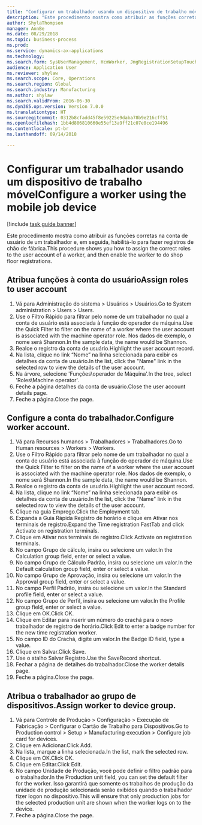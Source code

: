 ```yaml
--- 
title: "Configurar um trabalhador usando um dispositivo de trabalho móvel"
description: "Este procedimento mostra como atribuir as funções corretas na conta de usuário de um trabalhador e, em seguida, habilitá-lo para fazer registros de chão de fábrica."
author: ShylaThompson
manager: AnnBe
ms.date: 08/29/2018
ms.topic: business-process
ms.prod: 
ms.service: dynamics-ax-applications
ms.technology: 
ms.search.form: SysUserManagement, HcmWorker, JmgRegistrationSetupTouch, JmgRegistrationSetupAssignUsers
audience: Application User
ms.reviewer: shylaw
ms.search.scope: Core, Operations
ms.search.region: Global
ms.search.industry: Manufacturing
ms.author: shylaw
ms.search.validFrom: 2016-06-30
ms.dyn365.ops.version: Version 7.0.0
ms.translationtype: HT
ms.sourcegitcommit: 0312b8cfadd45f8e59225e9daba78b9e216cff51
ms.openlocfilehash: 1bb4d806810660e55ef13a9ff21c07e0ce194496
ms.contentlocale: pt-br
ms.lasthandoff: 09/14/2018

---
```

# <a name="configure-a-worker-using-the-mobile-job-device"></a><span data-ttu-id="0c738-103">Configurar um trabalhador usando um dispositivo de trabalho móvel</span><span class="sxs-lookup"><span data-stu-id="0c738-103">Configure a worker using the mobile job device</span></span>

[!include [task guide banner](../../includes/task-guide-banner.md)]

<span data-ttu-id="0c738-104">Este procedimento mostra como atribuir as funções corretas na conta de usuário de um trabalhador e, em seguida, habilitá-lo para fazer registros de chão de fábrica.</span><span class="sxs-lookup"><span data-stu-id="0c738-104">This procedure shows you how to assign the correct roles to the user account of a worker, and then enable the worker to do shop floor registrations.</span></span>


## <a name="assign-roles-to-user-account"></a><span data-ttu-id="0c738-105">Atribua funções à conta do usuário</span><span class="sxs-lookup"><span data-stu-id="0c738-105">Assign roles to user account</span></span>
1. <span data-ttu-id="0c738-106">Vá para Administração do sistema > Usuários > Usuários.</span><span class="sxs-lookup"><span data-stu-id="0c738-106">Go to System administration > Users > Users.</span></span>
2. <span data-ttu-id="0c738-107">Use o Filtro Rápido para filtrar pelo nome de um trabalhador no qual a conta de usuário está associada à função do operador de máquina.</span><span class="sxs-lookup"><span data-stu-id="0c738-107">Use the Quick Filter to filter on the name of a worker where the user account is associated with the machine operator role.</span></span> <span data-ttu-id="0c738-108">Nos dados de exemplo, o nome será Shannon.</span><span class="sxs-lookup"><span data-stu-id="0c738-108">In the sample data, the name would be Shannon.</span></span>
3. <span data-ttu-id="0c738-109">Realce o registro da conta de usuário.</span><span class="sxs-lookup"><span data-stu-id="0c738-109">Highlight the user account record.</span></span>
4. <span data-ttu-id="0c738-110">Na lista, clique no link “Nome” na linha selecionada para exibir os detalhes da conta de usuário.</span><span class="sxs-lookup"><span data-stu-id="0c738-110">In the list, click the "Name" link in the selected row to view the details of the user account.</span></span>
5. <span data-ttu-id="0c738-111">Na árvore, selecione 'Funções\operador de Máquina'.</span><span class="sxs-lookup"><span data-stu-id="0c738-111">In the tree, select 'Roles\Machine operator'.</span></span>
6. <span data-ttu-id="0c738-112">Feche a página detalhes da conta de usuário.</span><span class="sxs-lookup"><span data-stu-id="0c738-112">Close the user account details page.</span></span>
7. <span data-ttu-id="0c738-113">Feche a página.</span><span class="sxs-lookup"><span data-stu-id="0c738-113">Close the page.</span></span>

## <a name="configure-worker-account"></a><span data-ttu-id="0c738-114">Configure a conta do trabalhador.</span><span class="sxs-lookup"><span data-stu-id="0c738-114">Configure worker account.</span></span>
1. <span data-ttu-id="0c738-115">Vá para Recursos humanos > Trabalhadores > Trabalhadores.</span><span class="sxs-lookup"><span data-stu-id="0c738-115">Go to Human resources > Workers > Workers.</span></span>
2. <span data-ttu-id="0c738-116">Use o Filtro Rápido para filtrar pelo nome de um trabalhador no qual a conta de usuário está associada à função do operador de máquina.</span><span class="sxs-lookup"><span data-stu-id="0c738-116">Use the Quick Filter to filter on the name of a worker where the user account is associated with the machine operator role.</span></span> <span data-ttu-id="0c738-117">Nos dados de exemplo, o nome será Shannon.</span><span class="sxs-lookup"><span data-stu-id="0c738-117">In the sample data, the name would be Shannon.</span></span>
3. <span data-ttu-id="0c738-118">Realce o registro da conta de usuário.</span><span class="sxs-lookup"><span data-stu-id="0c738-118">Highlight the user account record.</span></span>
4. <span data-ttu-id="0c738-119">Na lista, clique no link “Nome” na linha selecionada para exibir os detalhes da conta de usuário.</span><span class="sxs-lookup"><span data-stu-id="0c738-119">In the list, click the "Name" link in the selected row to view the details of the user account.</span></span>
5. <span data-ttu-id="0c738-120">Clique na guia Emprego.</span><span class="sxs-lookup"><span data-stu-id="0c738-120">Click the Employment tab.</span></span>
6. <span data-ttu-id="0c738-121">Expanda a Guia Rápida Registro de horário e clique em Ativar nos terminais de registro.</span><span class="sxs-lookup"><span data-stu-id="0c738-121">Expand the Time registration FastTab and click Activate on registration terminals.</span></span>
7. <span data-ttu-id="0c738-122">Clique em Ativar nos terminais de registro.</span><span class="sxs-lookup"><span data-stu-id="0c738-122">Click Activate on registration terminals.</span></span>
8. <span data-ttu-id="0c738-123">No campo Grupo de cálculo, insira ou selecione um valor.</span><span class="sxs-lookup"><span data-stu-id="0c738-123">In the Calculation group field, enter or select a value.</span></span>
9. <span data-ttu-id="0c738-124">No campo Grupo de Cálculo Padrão, insira ou selecione um valor.</span><span class="sxs-lookup"><span data-stu-id="0c738-124">In the Default calculation group field, enter or select a value.</span></span>
10. <span data-ttu-id="0c738-125">No campo Grupo de Aprovação, insira ou selecione um valor.</span><span class="sxs-lookup"><span data-stu-id="0c738-125">In the Approval group field, enter or select a value.</span></span>
11. <span data-ttu-id="0c738-126">No campo Perfil Padrão, insira ou selecione um valor.</span><span class="sxs-lookup"><span data-stu-id="0c738-126">In the Standard profile field, enter or select a value.</span></span>
12. <span data-ttu-id="0c738-127">No campo Grupo de Perfil, insira ou selecione um valor.</span><span class="sxs-lookup"><span data-stu-id="0c738-127">In the Profile group field, enter or select a value.</span></span>
13. <span data-ttu-id="0c738-128">Clique em OK.</span><span class="sxs-lookup"><span data-stu-id="0c738-128">Click OK.</span></span>
14. <span data-ttu-id="0c738-129">Clique em Editar para inserir um número do crachá para o novo trabalhador de registro de horário.</span><span class="sxs-lookup"><span data-stu-id="0c738-129">Click Edit to enter a badge number for the new time registration worker.</span></span>
15. <span data-ttu-id="0c738-130">No campo ID do Crachá, digite um valor.</span><span class="sxs-lookup"><span data-stu-id="0c738-130">In the Badge ID field, type a value.</span></span>
16. <span data-ttu-id="0c738-131">Clique em Salvar.</span><span class="sxs-lookup"><span data-stu-id="0c738-131">Click Save.</span></span>
17. <span data-ttu-id="0c738-132">Use o atalho Salvar Registro.</span><span class="sxs-lookup"><span data-stu-id="0c738-132">Use the SaveRecord shortcut.</span></span>
18. <span data-ttu-id="0c738-133">Fechar a página de detalhes do trabalhador.</span><span class="sxs-lookup"><span data-stu-id="0c738-133">Close the worker details page.</span></span>
19. <span data-ttu-id="0c738-134">Feche a página.</span><span class="sxs-lookup"><span data-stu-id="0c738-134">Close the page.</span></span>

## <a name="assign-worker-to-device-group"></a><span data-ttu-id="0c738-135">Atribua o trabalhador ao grupo de dispositivos.</span><span class="sxs-lookup"><span data-stu-id="0c738-135">Assign worker to device group.</span></span>
1. <span data-ttu-id="0c738-136">Vá para Controle de Produção > Configuração > Execução de Fabricação > Configurar o Cartão de Trabalho para Dispositivos.</span><span class="sxs-lookup"><span data-stu-id="0c738-136">Go to Production control > Setup > Manufacturing execution > Configure job card for devices.</span></span>
2. <span data-ttu-id="0c738-137">Clique em Adicionar.</span><span class="sxs-lookup"><span data-stu-id="0c738-137">Click Add.</span></span>
3. <span data-ttu-id="0c738-138">Na lista, marque a linha selecionada.</span><span class="sxs-lookup"><span data-stu-id="0c738-138">In the list, mark the selected row.</span></span>
4. <span data-ttu-id="0c738-139">Clique em OK.</span><span class="sxs-lookup"><span data-stu-id="0c738-139">Click OK.</span></span>
5. <span data-ttu-id="0c738-140">Clique em Editar.</span><span class="sxs-lookup"><span data-stu-id="0c738-140">Click Edit.</span></span>
6. <span data-ttu-id="0c738-141">No campo Unidade de Produção, você pode definir o filtro padrão para o trabalhador.</span><span class="sxs-lookup"><span data-stu-id="0c738-141">In the Production unit field, you can set the default filter for the worker.</span></span> <span data-ttu-id="0c738-142">Isso garantirá que somente os trabalhos de produção da unidade de produção selecionada serão exibidos quando o trabalhador fizer logon no dispositivo.</span><span class="sxs-lookup"><span data-stu-id="0c738-142">This will ensure that only production jobs for the selected production unit are shown when the worker logs on to the device.</span></span>
7. <span data-ttu-id="0c738-143">Feche a página.</span><span class="sxs-lookup"><span data-stu-id="0c738-143">Close the page.</span></span>


